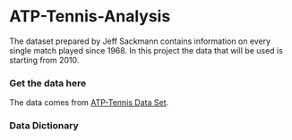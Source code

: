 # ATP-Tennis-Analysis
The dataset prepared by Jeff Sackmann contains information on every single match played since 1968. In this project the data that will be used is starting from 2010. 

### Get the data here
The data comes from [ATP-Tennis Data Set](https://github.com/JeffSackmann/tennis_atp). 

### Data Dictionary
